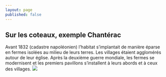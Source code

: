 ```yaml
---
layout: page
published: false
---
```


## Sur les coteaux, exemple Chantérac

Avant 1832 (cadastre napoléonien) l’habitat s’implantait de manière éparse en fermes isolées au milieu de leurs terres. Les villages étaient agglomérés autour de leur église.
Après la deuxième guerre mondiale, les fermes se modernisent et les premiers pavillons s’installent à leurs abords et à ceux des villages.
![](![](data/images/1/histoire/1_histoire_POP1.jpg)data/images/1_histoire_POP2.jpg)